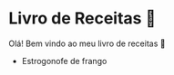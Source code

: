 # Livro de Receitas :book:

Olá! Bem vindo ao meu livro de receitas :wave:



- Estrogonofe de frango
